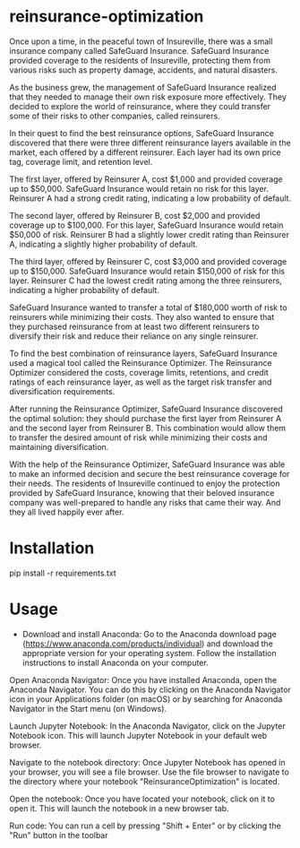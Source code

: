 # reinsurance-optimization
Once upon a time, in the peaceful town of Insureville, there was a small insurance company called SafeGuard Insurance. SafeGuard Insurance provided coverage to the residents of Insureville, protecting them from various risks such as property damage, accidents, and natural disasters. 

As the business grew, the management of SafeGuard Insurance realized that they needed to manage their own risk exposure more effectively. They decided to explore the world of reinsurance, where they could transfer some of their risks to other companies, called reinsurers. 

In their quest to find the best reinsurance options, SafeGuard Insurance discovered that there were three different reinsurance layers available in the market, each offered by a different reinsurer. Each layer had its own price tag, coverage limit, and retention level. 

The first layer, offered by Reinsurer A, cost $1,000 and provided coverage up to $50,000. SafeGuard Insurance would retain no risk for this layer. Reinsurer A had a strong credit rating, indicating a low probability of default. 

The second layer, offered by Reinsurer B, cost $2,000 and provided coverage up to $100,000. For this layer, SafeGuard Insurance would retain $50,000 of risk. Reinsurer B had a slightly lower credit rating than Reinsurer A, indicating a slightly higher probability of default. 

The third layer, offered by Reinsurer C, cost $3,000 and provided coverage up to $150,000. SafeGuard Insurance would retain $150,000 of risk for this layer. Reinsurer C had the lowest credit rating among the three reinsurers, indicating a higher probability of default. 

SafeGuard Insurance wanted to transfer a total of $180,000 worth of risk to reinsurers while minimizing their costs. They also wanted to ensure that they purchased reinsurance from at least two different reinsurers to diversify their risk and reduce their reliance on any single reinsurer. 

To find the best combination of reinsurance layers, SafeGuard Insurance used a magical tool called the Reinsurance Optimizer. The Reinsurance Optimizer considered the costs, coverage limits, retentions, and credit ratings of each reinsurance layer, as well as the target risk transfer and diversification requirements. 

After running the Reinsurance Optimizer, SafeGuard Insurance discovered the optimal solution: they should purchase the first layer from Reinsurer A and the second layer from Reinsurer B. This combination would allow them to transfer the desired amount of risk while minimizing their costs and maintaining diversification. 

With the help of the Reinsurance Optimizer, SafeGuard Insurance was able to make an informed decision and secure the best reinsurance coverage for their needs. The residents of Insureville continued to enjoy the protection provided by SafeGuard Insurance, knowing that their beloved insurance company was well-prepared to handle any risks that came their way. And they all lived happily ever after.

# Installation
pip install -r requirements.txt

# Usage
- Download and install Anaconda: Go to the Anaconda download page (https://www.anaconda.com/products/individual) and download the appropriate version for your operating system. Follow the installation instructions to install Anaconda on your computer.

Open Anaconda Navigator: Once you have installed Anaconda, open the Anaconda Navigator. You can do this by clicking on the Anaconda Navigator icon in your Applications folder (on macOS) or by searching for Anaconda Navigator in the Start menu (on Windows). 

Launch Jupyter Notebook: In the Anaconda Navigator, click on the Jupyter Notebook icon. This will launch Jupyter Notebook in your default web browser. 

Navigate to the notebook directory: Once Jupyter Notebook has opened in your browser, you will see a file browser. Use the file browser to navigate to the directory where your notebook "ReinsuranceOptimization" is located. 

Open the notebook: Once you have located your notebook, click on it to open it. This will launch the notebook in a new browser tab. 

Run code: You can run a cell by pressing "Shift + Enter" or by clicking the "Run" button in the toolbar
